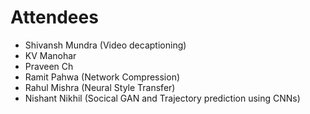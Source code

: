# Attendees

- Shivansh Mundra (Video decaptioning)
- KV Manohar 
- Praveen Ch
- Ramit Pahwa (Network Compression)
- Rahul Mishra (Neural Style Transfer)
- Nishant Nikhil (Socical GAN and Trajectory prediction using CNNs)
